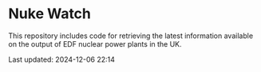 # Nuke Watch

This repository includes code for retrieving the latest information available on the output of EDF nuclear power plants in the UK.

Last updated: 2024-12-06 22:14